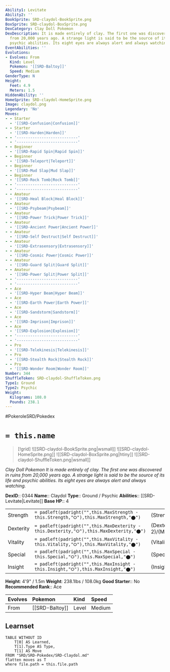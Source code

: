 ```yaml
---
Ability1: Levitate
Ability2: ''
BookSprite: SRD-claydol-BookSprite.png
BoxSprite: SRD-claydol-BoxSprite.png
DexCategory: Clay Doll Pokemon
DexDescription: It is made entirely of clay. The first one was discovered in ruins
  from 20,000 years ago. A strange light is said to be the source of its life and
  psychic abilities. Its eight eyes are always alert and always watching.
EventAbilities: ''
Evolutions:
- Evolves: From
  Kind: Level
  Pokemon: '[[SRD-Baltoy]]'
  Speed: Medium
GenderType: N
Height:
  Feet: 4.9
  Meters: 1.5
HiddenAbility: ''
HomeSprite: SRD-claydol-HomeSprite.png
Image: claydol.png
Legendary: 'No'
Moves:
- - Starter
  - '[[SRD-Confusion|Confusion]]'
- - Starter
  - '[[SRD-Harden|Harden]]'
- - '---------------------------'
  - '---------------------------'
- - Beginner
  - '[[SRD-Rapid Spin|Rapid Spin]]'
- - Beginner
  - '[[SRD-Teleport|Teleport]]'
- - Beginner
  - '[[SRD-Mud Slap|Mud Slap]]'
- - Beginner
  - '[[SRD-Rock Tomb|Rock Tomb]]'
- - '---------------------------'
  - '---------------------------'
- - Amateur
  - '[[SRD-Heal Block|Heal Block]]'
- - Amateur
  - '[[SRD-Psybeam|Psybeam]]'
- - Amateur
  - '[[SRD-Power Trick|Power Trick]]'
- - Amateur
  - '[[SRD-Ancient Power|Ancient Power]]'
- - Amateur
  - '[[SRD-Self Destruct|Self Destruct]]'
- - Amateur
  - '[[SRD-Extrasensory|Extrasensory]]'
- - Amateur
  - '[[SRD-Cosmic Power|Cosmic Power]]'
- - Amateur
  - '[[SRD-Guard Split|Guard Split]]'
- - Amateur
  - '[[SRD-Power Split|Power Split]]'
- - '---------------------------'
  - '---------------------------'
- - Ace
  - '[[SRD-Hyper Beam|Hyper Beam]]'
- - Ace
  - '[[SRD-Earth Power|Earth Power]]'
- - Ace
  - '[[SRD-Sandstorm|Sandstorm]]'
- - Ace
  - '[[SRD-Imprison|Imprison]]'
- - Ace
  - '[[SRD-Explosion|Explosion]]'
- - '---------------------------'
  - '---------------------------'
- - Pro
  - '[[SRD-Telekinesis|Telekinesis]]'
- - Pro
  - '[[SRD-Stealth Rock|Stealth Rock]]'
- - Pro
  - '[[SRD-Wonder Room|Wonder Room]]'
Number: 344
ShuffleToken: SRD-claydol-ShuffleToken.png
Type1: Ground
Type2: Psychic
Weight:
  Kilograms: 108.0
  Pounds: 238.1
---
```


#PokeroleSRD/Pokedex

# `= this.name`

> [!grid]
> ![[SRD-claydol-BookSprite.png|wsmall]]
> ![[SRD-claydol-HomeSprite.png]]
> ![[SRD-claydol-BoxSprite.png|htiny]]
> ![[SRD-claydol-ShuffleToken.png|wsmall]]


*Clay Doll Pokemon*
*It is made entirely of clay. The first one was discovered in ruins from 20,000 years ago. A strange light is said to be the source of its life and psychic abilities. Its eight eyes are always alert and always watching.*

**DexID**:: 0344
**Name**:: Claydol
**Type**:: Ground / Psychic
**Abilities**:: [[SRD-Levitate|Levitate]]
**Base HP**:: 4

|           |                                                                                        |                                          |
| --------- | -------------------------------------------------------------------------------------- | ---------------------------------------- |
| Strength  | `= padleft(padright("",this.MaxStrength - this.Strength,"⭘"),this.MaxStrength,"⬤")`    | (Strength::2)/(MaxStrength::5)   |
| Dexterity | `= padleft(padright("",this.MaxDexterity - this.Dexterity,"⭘"),this.MaxDexterity,"⬤")` | (Dexterity:: 2)/(MaxDexterity::5) |
| Vitality  | `= padleft(padright("",this.MaxVitality - this.Vitality,"⭘"),this.MaxVitality,"⬤")`    | (Vitality::3)/(MaxVitality::6)   |
| Special   | `= padleft(padright("",this.MaxSpecial - this.Special,"⭘"),this.MaxSpecial,"⬤")`       | (Special::2)/(MaxSpecial::5)     |
| Insight   | `= padleft(padright("",this.MaxInsight - this.Insight,"⭘"),this.MaxInsight,"⬤")`       | (Insight::3)/(MaxInsight::6)     |

**Height**: 4'9" / 1.5m
**Weight**: 238.1lbs / 108.0kg
**Good Starter**:: No
**Recommended Rank**:: Ace

| Evolves   | Pokemon        | Kind   | Speed   |
|:----------|:---------------|:-------|:--------|
| From      | [[SRD-Baltoy]] | Level  | Medium  |

## Learnset

```dataview
TABLE WITHOUT ID
    T[0] AS Learned,
    T[1].Type AS Type,
    T[1] AS Move
FROM "SRD/SRD-Pokedex/SRD-Claydol.md"
flatten moves as T
where file.path = this.file.path
```
